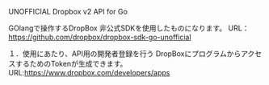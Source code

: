 UNOFFICIAL Dropbox v2 API for Go

GOlangで操作するDropBox
非公式SDKを使用したものになります。
URL：https://github.com/dropbox/dropbox-sdk-go-unofficial

１．使用にあたり、API用の開発者登録を行う
	DropBoxにプログラムからアクセスするためのTokenが生成できます。
	URL:https://www.dropbox.com/developers/apps


